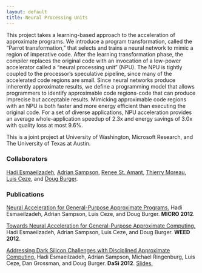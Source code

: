 ```yaml
---
layout: default
title: Neural Processing Units
---
```

This project takes a learning-based approach to the acceleration of
approximate programs. We introduce a program transformation, called the
“Parrot transformation,” that selects and trains a neural network to
mimic a region of imperative code. After the learning transformation
phase, the compiler replaces the original code with an invocation of a
low-power accelerator called a “neural processing unit” (NPU). The NPU
is tightly coupled to the processor’s speculative pipeline, since many
of the accelerated code regions are small. Since neural networks produce
inherently approximate results, we define a programming model that
allows programmers to identify approximable code regions-code that can
produce imprecise but acceptable results. Mimicking approximable code
regions with an NPU is both faster and more energy efficient than
executing the original code. For a set of diverse applications, NPU
acceleration provides an average whole-application speedup of 2.3x and
energy savings of 3.0x with quality loss at most 9.6%.

This is a joint project at University of Washington, Microsoft Research,
and The University of Texas at Austin.

### Collaborators

[Hadi Esmaeilzadeh](http://www.cs.washington.edu/homes/hadianeh/),
[Adrian Sampson](http://www.cs.washington.edu/homes/asampson/), [Renee
St. Amant](http://www.cs.utexas.edu/users/stamant/), [Thierry
Moreau](http://www.cs.washington.edu/homes/moreau), [Luis
Ceze](http://www.cs.washington.edu/homes/luisceze/), and [Doug
Burger](http://research.microsoft.com/en-us/people/dburger/).

### Publications

[Neural Acceleration for General-Purpose Approximate
Programs.](http://homes.cs.washington.edu/~hadianeh/doc/paper/2012-micro-npu.pdf)
Hadi Esmaeilzadeh, Adrian Sampson, Luis Ceze, and Doug Burger. **MICRO
2012**.

[Towards Neural Acceleration for General-Purpose Approximate
Computing.](http://homes.cs.washington.edu/~hadianeh/doc/paper/2012-weed-npu.pdf)
Hadi Esmaeilzadeh, Adrian Sampson, Luis Ceze, and Doug Burger. **WEED
2012**.

[Addressing Dark Silicon Challenges with Disciplined Approximate
Computing.](http://homes.cs.washington.edu/~hadianeh/doc/paper/2012-dasi-npu.pdf)
Hadi Esmaeilzadeh, Adrian Sampson, Michael Ringenburg, Luis Ceze, Dan
Grossman, and Doug Burger. **DaSi 2012**.
[Slides.](http://darksilicon.ucsd.edu/2012/assets/slides/13)
